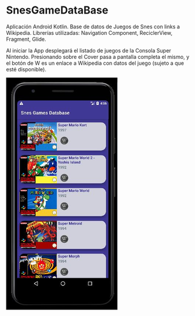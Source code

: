 # SnesGameDataBase
Aplicación Android Kotlin.
Base de datos de Juegos de Snes con links a Wikipedia.
Librerías utilizadas: Navigation Component, ReciclerView, Fragment, Glide.

Al iniciar la App desplegará el listado de juegos de la Consola Super Nintendo. 
Presionando sobre el Cover pasa a pantalla completa el mismo, y el botón de W es un enlace a Wikipedia con 
datos del juego (sujeto a que esté disponible).


![alt text](https://raw.githubusercontent.com/Solidlucho83/RepositorioImagenes/main/CapturaSnesMovil.JPG)


